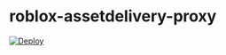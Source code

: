 # roblox-assetdelivery-proxy
[![Deploy](https://button.deta.dev/1/svg)](https://go.deta.dev/deploy?repo=https://github.com/megakookie/roblox-assetdelivery-proxy.git)
